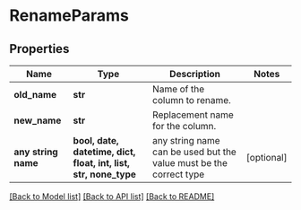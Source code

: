 # RenameParams


## Properties
Name | Type | Description | Notes
------------ | ------------- | ------------- | -------------
**old_name** | **str** | Name of the column to rename. | 
**new_name** | **str** | Replacement name for the column. | 
**any string name** | **bool, date, datetime, dict, float, int, list, str, none_type** | any string name can be used but the value must be the correct type | [optional]

[[Back to Model list]](../README.md#documentation-for-models) [[Back to API list]](../README.md#documentation-for-api-endpoints) [[Back to README]](../README.md)



